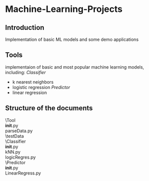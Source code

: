 # Machine-Learning-Projects
## Introduction
Implementation of basic ML models and some demo applications
## Tools
implementaion of basic and most popular machine learning models, including:
*Classifier*
+ k nearest neighbors
+ logistic regression
*Predictor*
+ linear regression
## Structure of the documents
\Tool  
  __init__.py  
  parseData.py  
  \testData  
  \Classifier  
    __init__.py  
    kNN.py  
    logicRegres.py  
  \Predictor  
    __init__.py  
    LinearRegress.py  
